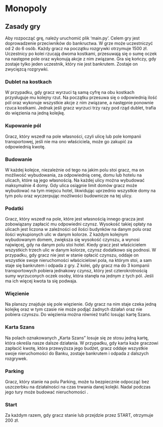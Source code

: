 # Monopoly

## Zasady gry
Aby rozpocząć grę, należy uruchomić plik ‘main.py’.
Celem gry jest doprowadzenie przeciwników do bankructwa.
W grze może uczestniczyć od 2 do 6 osób. Każdy gracz na początku rozgrywki otrzymuje 1500
zł. Uczestnicy po kolei rzucają dwoma kostkami, przesuwają się o sumę oczek na następne 
pole oraz wykonują akcje z nim związane. Gra się kończy, gdy zostaje tylko jeden uczestnik, 
który nie jest bankrutem. Zostaje on zwycięzcą rozgrywki.

### Dublet na kostkach
W przypadku, gdy gracz wyrzuci tą samą cyfrę na obu kostkach przysługuje mu kolejny rzut. 
Na początku przesuwa się o odpowiednią ilość pól oraz wykonuje wszystkie akcje z nim 
związane, a następnie ponownie rzuca kostkami. Jednak jeśli gracz wyrzuci trzy razy pod rząd 
dublet, trafia do więzienia na jedną kolejkę.

### Kupowanie pól
Gracz, który wszedł na pole własności, czyli ulicę lub pole kompanii transportowej, jeśli nie 
ma ono właściciela, może go zakupić za odpowiednią kwotę. 

### Budowanie
W każdej kolejce, niezależnie od tego na jakim polu stoi gracz, ma on możliwość 
wybudowania, za odpowiednią cenę, domu lub hotelu na ulicach, które są jego własnością. 
Na każdej ulicy można wybudować maksymalnie 4 domy. Gdy ulica osiągnie limit domów 
gracz może wybudować na tym miejscu hotel, likwidując uprzednio wszystkie domy na tym 
polu oraz wyczerpując możliwości budownicze na tej ulicy.

### Podatki
Gracz, który wszedł na pole, które jest własnością innego gracza jest zobowiązany zapłacić mu 
odpowiedni czynsz. Wysokość takiej opłaty na ulicach jest liczona w zależności od ilości 
budynków na danym polu oraz ilości wykupionych ulic w danym kolorze. Z każdym kolejnym 
wybudowanym domem, zwiększa się wysokość czynszu, a wynosi najwięcej, gdy na danym 
polu stoi hotel. Kiedy gracz jest właścicielem wszystkich trzech ulic w danym kolorze, czynsz 
dodatkowo się podnosi. W przypadku, gdy gracz nie jest w stanie opłacić czynszu, oddaje on 
wszystkie swoje nieruchomości właścicielowi pola, na którym stoi, a sam staje się bankrutem 
i odpada z gry. Z kolei, gdy gracz ma do 3 kompanii transportowych pobiera jednakowy 
czynsz, który jest czterokrotnością sumy wyrzuconych oczek osoby, która stanęła na jednym z 
tych pól. Jeśli ma ich więcej kwota ta się podwaja.

### Więzienie
Na planszy znajduje się pole więzienie. Gdy gracz na nim staje czeka jedną kolejkę oraz w tym 
czasie nie może podjąć żadnych działań oraz nie pobiera czynszu. Do więzienia można 
również trafić losując kartę Szans.

### Karta Szans
Na polach oznakowanych „Karta Szans” losuje się ze stosu jedną kartę, która określa nasze 
dalsze działania. W przypadku, gdy karta każe graczowi zapłacić kwotę, która przewyższa jego 
budżet, gracz oddaje wszystkie swoje nieruchomości do Banku, zostaje bankrutem i odpada z 
dalszych rozgrywek.

### Parking
Gracz, który stanie na polu Parking, może tu bezpiecznie odpocząć bez uszczerbku na 
działalności na czas trwania danej kolejki. Nadal podczas jego tury może budować 
nieruchomości .

### Start
Za każdym razem, gdy gracz stanie lub przejdzie przez START, otrzymuje 200 zł.
